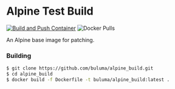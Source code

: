 # Alpine Test Build

[![Build and Push Container](https://github.com/buluma/alpine_build/actions/workflows/docker-publish.yml/badge.svg)](https://github.com/buluma/alpine_build/actions/workflows/docker-publish.yml) ![Docker Pulls](https://img.shields.io/docker/pulls/buluma/alpine_build)

An Alpine base image for patching.

### Building
```sh
$ git clone https://github.com/buluma/alpine_build.git
$ cd alpine_build
$ docker build -f Dockerfile -t buluma/alpine_build:latest .
```

